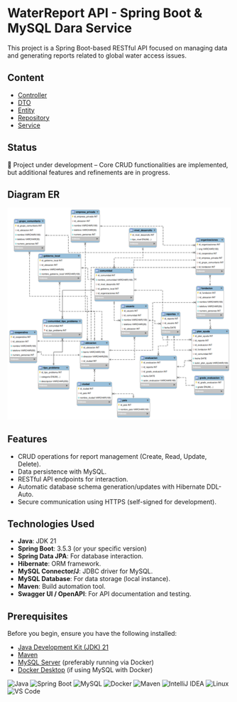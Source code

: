 # WaterReport API - Spring Boot & MySQL Dara Service

This project is a Spring Boot-based RESTful API focused on managing data and generating reports related to global water access issues.

## Content
- [Controller](https://github.com/DJAngel973/WaterReport-SpringBoot-DB/tree/main/src/main/java/com/example/demo/Controller)
- [DTO](https://github.com/DJAngel973/WaterReport-SpringBoot-DB/tree/main/src/main/java/com/example/demo/DTO)
- [Entity](https://github.com/DJAngel973/WaterReport-SpringBoot-DB/tree/main/src/main/java/com/example/demo/Entity)
- [Repository](https://github.com/DJAngel973/WaterReport-SpringBoot-DB/tree/main/src/main/java/com/example/demo/Repository)
- [Service](https://github.com/DJAngel973/WaterReport-SpringBoot-DB/tree/main/src/main/java/com/example/demo/Service)

## Status

🚧 Project under development – Core CRUD functionalities are implemented, but additional features and refinements are in progress.

## Diagram ER
![Diagram ER](docs/BB.png)

## Features
- CRUD operations for report management (Create, Read, Update, Delete).
- Data persistence with MySQL.
- RESTful API endpoints for interaction.
- Automatic database schema generation/updates with Hibernate DDL-Auto.
- Secure communication using HTTPS (self-signed for development).

## Technologies Used
- **Java**: JDK 21
- **Spring Boot**: 3.5.3 (or your specific version)
- **Spring Data JPA**: For database interaction.
- **Hibernate**: ORM framework.
- **MySQL Connector/J**: JDBC driver for MySQL.
- **MySQL Database**: For data storage (local instance).
- **Maven**: Build automation tool.
- **Swagger UI / OpenAPI**: For API documentation and testing.

## Prerequisites
Before you begin, ensure you have the following installed:
- [Java Development Kit (JDK) 21](https://www.oracle.com/java/technologies/downloads/)
- [Maven](https://maven.apache.org/download.cgi)
- [MySQL Server](https://dev.mysql.com/downloads/mysql/) (preferably running via Docker)
- [Docker Desktop](https://www.docker.com/products/docker-desktop/) (if using MySQL with Docker)


![Java](https://img.shields.io/badge/Java-ED8B00?style=for-the-badge&logo=java&logoColor=white)
![Spring Boot](https://img.shields.io/badge/Spring_Boot-6DB33F?style=for-the-badge&logo=spring-boot&logoColor=white)
![MySQL](https://img.shields.io/badge/MySQL-4479A1?style=for-the-badge&logo=mysql&logoColor=white)
![Docker](https://img.shields.io/badge/Docker-2496ED?style=for-the-badge&logo=docker&logoColor=white)
![Maven](https://img.shields.io/badge/Maven-C71A36?style=for-the-badge&logo=apache-maven&logoColor=white)
![IntelliJ IDEA](https://img.shields.io/badge/IDE-IntelliJ%20IDEA-000000?style=for-the-badge&logo=intellijidea&logoColor=white)
![Linux](https://img.shields.io/badge/OS-Linux-FCC624?style=for-the-badge&logo=linux&logoColor=black)
![VS Code](https://img.shields.io/badge/Editor-VS%20Code-007ACC?style=for-the-badge&logo=visualstudiocode&logoColor=white)